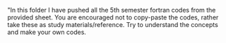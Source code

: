 "In this folder I have pushed all the 5th semester fortran codes from the provided sheet. You are encouraged not to copy-paste the codes, rather take these as study materials/reference. Try to understand the concepts and make your own codes.
